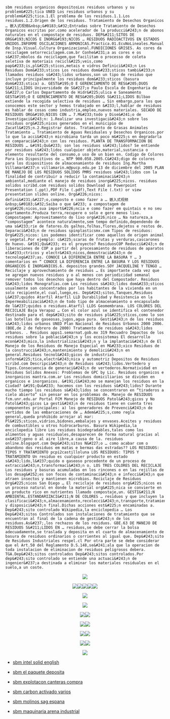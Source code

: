 
```
sbm residuos organicos depositosLos residuos urbanos y su problem&#225;tica UNED Los residuos urbanos y su problem&#225;tica.1.El problema de los residuos.1.1.Los residuos.1.2.Origen de los residuos. Tratamiento de Desechos Organicos … 嵌入式视频&nbsp;&#0183;&#32;Entradas sobre Tratamiento de Desechos Organicos escritas por.como acelerador de la producci&#243;n de abonos naturales en el compostaje de residuos. DEP&#211;SITOS DE ORG&#193;NICOS E INORG&#193;NICOS … RESIDUOS RADIOACTIVOS EN ESTADOS UNIDOS.INFORME OSCILACIONES ARMONICAS.Practica.01.EcuNoLineales.Manual de Insp.Visual.Cultura Organizacional.FUNDICIONES GRISES. As cores da reciclagem setorreciclagem.com.br Conhe&#231;a as cores e os s&#237;mbolos da reciclagem,que facilitam o processo de coleta seletiva de materiais recicl&#225;veis,como pap&#233;is,pl&#225;sticos,metais e vidros Definici&#243;n Los Residuos Dom&#233;sticos Los residuos dom&#233;sticos tambi&#233;n llamados residuos s&#243;lidos urbanos,son un tipo de residuo que incluye principalmente los residuos dom&#233;sticos (basura dom&#233;stica) a. GEST&#195;O E GERENCIAMENTO DE RES&#205;DUOS S&#211;LIDOS Universidade de S&#227;o Paulo Escola de Engenharia de S&#227;o Carlos Departamento de Hidr&#225;ulica e Saneamento GEST&#195;O E GERENCIAMENTO DE RES&#205;DUOS S&#211;LIDOS Bilbao extiende la recogida selectiva de residuos … Sin embargo,para los que conocemos este sector y hemos trabajado en &#233;l,hablar de residuos es hablar de cosas como industria,empleo,nuevos materiales. SECADO DE RESIDUOS ORG&#193;NICOS CON … 7.M&#233;todo y Dise&#241;o de Investigaci&#243;n: 1.Realizar una investigaci&#243;n sobre los residuos org&#225;nicos generados en el municipio de Zacatl&#225;n.2.Registrar datos. Tratamiento de Grasas Animales Tratamiento … Tratamiento de Aguas Residuales y Desechos Organicos.por lo que la acci&#243;n microbiana tarda un poco m&#225;s en degradarla en comparaci&#243;n con los residuos. PLANTA DE TRANSFORMACION DE RESIDUOS … &#191;Qu&#233; son los residuos s&#243;lidos? Se entiende por residuos s&#243;lidos cualquier objeto,material,sustancia o elemento resultante del consumo,o uso de un bien en. Codigo de Colores Para Los Dispositivos de … NTP 900.058.2005.C&#243;digo de colores para los dispositivos de almacenamiento de residuos Ing.Martha Villamar&#237;n villamarin.m@pucp.edu.pe 13 de diciembre del 2005 PLAN DE MANEJO DE LOS RESIDUOS SOLIDOS PMRS residuos s&#243;lidos con la finalidad de contribuir a reducir la contaminaci&#243;n ambiental,mediante el manejo de residuos inorg&#225;nicos. residuos solidos scribd.com residuos solidos Download as Powerpoint Presentation (.ppt),PDF File (.pdf),Text File (.txt) or view presentation slides online. Org&#226;nicos: defini&#231;&#227;o,composto e como fazer a … 嵌入式视频&nbsp;&#0183;&#32;Saiba o que &#233; a compostagem de org&#226;nicos,sua import&#226;ncia e como fazer em quintais e no seu apartamento.Produza terra,recupere o solo e gere menos lixo. Compostagem: Aproveitamento do lixo org&#226;nico … Na natureza,a “compostagem” acontece naturalmente,sem tempo definido,dependendo de uma s&#233;rie de fatores.Os galhos,folhas,flores,dejetos e restos de. Separaci&#243;n de residuos spinplasticsmx.com Tipos de residuos: Org&#225;nicos: Los podemos identificar como aquellos de origen animal y vegetal.Por ejemplo: c&#225;scaras de frutas y verduras,cascarones de huevo. &#191;Qu&#233; es el proyecto? ResiduosCOP Reducci&#243;n de liberaciones de COP a partir del procesamiento de residuos de aparatos el&#233;ctricos y electr&#243;nicos,demostraci&#243;n de tecnolog&#237;as. CONOCE LA DIFERENCIA ENTRE LA BASURA Y … 3 comentarios en “ CONOCE LA DIFERENCIA ENTRE LA BASURA Y LOS RESIDUOS ORGANICOS E INORGANICOS.6. depositos grandes.SOY JACQUELINE Y TENGO … Reciclaje y aprovechamiento de residuos … Es importante cada vez que se agregan nuevos residuos y o al menos con periodicidad semanal remover todos los desechos que haya dentro del Compostador. Residuos S&#243;lidos Monografias.com Los residuos s&#243;lidos dom&#233;sticos usualmente son concentrados por los habitantes de la vivienda en un solo recipiente,el cual,luego,es. Dep&#243;sitos,Tanques,Residuos L&#237;quidos Atarfil Atarfil LLD Durabilidad y Resistencia en la Impermeabilizaci&#243;n de todo tipo de almacenamiento o encapsulado de l&#237;quidos o residuos.Atarfil LLDS Geomembrana. LOS COLORES DEL RECICLAJE Baja Verapaz … Con el color azul se identifica el contenedor destinado para el dep&#243;sito de residuos pl&#225;sticos,como lo son las botellas de gaseosas,jugos,agua pura. Gesti&#243;n de los residuos s&#243;lidos urbanos UNED Plan Nacional de Residuos Urbanos 2000 2006.(BOE,de 2 de febrero de 2000) Tratamento de residuos s&#243;lidos urbanos. . Residuos apps1.semarnat.gob.mx 319 Recuadro Impactos de los residuos sobre la poblaci&#243;n y los ecosistemas El desarrollo econ&#243;mico,la industrializaci&#243;n y la implantaci&#243;n de El Manejo de los Residuos de Manejo Especial en M&#233;xico Residuos de la construcci&#243;n,mantenimiento y demolici&#243;n en general.Residuos tecnol&#243;gicos de industrias inform&#225;tica,electr&#243;nica y automotriz Depositos de Residuos scribd.com Descripci&#243;n de Residuos s&#243;lidos.Vertedero y Tipos.Consecuencia de generaci&#243;n de vertederos.Normatividad en Residuos Solidos Anexos: Problemas de GPC by Lic. Residuos organicos e inorganicos mantra.com.ar Los residuos domiciliarios se dividen en organicos e inorganicos. &#191;C&#243;mo se manejan los residuos en la Ciudad? &#191;Qu&#233; hacemos con los residuos s&#243;lidos? Durante mucho tiempo los residuos s&#243;lidos se concentraron en “tiraderos a cielo abierto” sin pensar en los problemas de. Manejo de RESIDUOS fcm.unr.edu.ar Portal FCM Manejo de RESIDUOS Patol&#243;gicos y No Patol&#243;gicos La gesti&#243;n de residuos tiene en cuenta tres componentes principales: a) los generadores de Prevenci&#243;n de vertidos de las embarcaciones de … Adem&#225;s,como regla general,queda prohibido arrojar al mar: Pl&#225;sticos,vidrios,bidones,embalajes y envases.Aceites y residuos de combustibles u otros hidrocarburos. Basura Wikipedia,la enciclopedia libre Los residuos biodegradables,tales como los alimentos y aguas residuales,desaparecen de forma natural gracias al ox&#237;geno o al aire libre,a causa de la. residuos online.blogspot.com Dep&#243;sitos N&#227;o … como acabar com o abandono dos residuos em matas e bermas das estradas?? LOS RESIDUOS: TIPOS Y TRATAMIENTO pcpi2castilloluna LOS RESIDUOS: TIPOS Y TRATAMIENTO Un residuo es cualquier producto en estado s&#243;lido,l&#237;quido o gaseoso procedente de un proceso de extracci&#243;n,transformaci&#243;n o. LOS TRES COLORES DEL RECICLAJE Los residuos y basuras acumuladas en los rincones o en las rejillas de los desag&#252;es son focos de contaminaci&#243;n e infecci&#243;n que atraen insectos y mantienen microbios. Reciclaje de Residuos Org&#225;nicos San Diego … El reciclaje de residuos org&#225;nicos es un proceso natural en donde la material org&#225;nica se convierte en un producto rico en nutrientes llamado compostaje,un. GESTI&#211;N AMBIENTAL.ESTANDARIZACI&#211;N DE COLORES … residuos y que incluyen la clasificaci&#243;n,almacenamiento,recolecci&#243;n,transporte,tratamiento y disposici&#243;n final.Dichas acciones est&#225;n encaminadas a. Dep&#243;sito controlado Wikipedia,la enciclopedia … Los Dep&#243;sitos Controlados son instalaciones de tratamiento que se encuentran al final de la cadena de gesti&#243;n de los residuos.As&#237;,los rechazos de los residuos. GBE.63 DE MANEJO DE RESIDUOS S&#211;LIDOS EN … residuos,se debe cerrar la bolsa adecuadamente,se traslada y deposita en el cuarto de almacenamiento de basura de residuos ordinarios o corrientes al igual que. Dep&#243;sito de Residuos Industriales respel.cl Por otra parte se debe considerar que el Art.50 del Reglamento D.S.148,se&#241;ala que la operacion de toda instalacion de eliminacion de residuos peligrosos debera. TGA.Dep&#243;sitos controlados Dep&#243;sitos controlados.Por dep&#243;sito controlado se entiende una actuaci&#243;n de ingenier&#237;a destinada a eliminar los materiales residuales en el suelo,a un coste. 
```

<div align="center">

<a href="https://es-crusher.shibang-china.com/github&k=sbm+residuos+organicos+depositos"><img src="https://static.shibang-china.com/es/crusher/logo.jpg"></a>

<a href="https://es-crusher.shibang-china.com/github&k=sbm+residuos+organicos+depositos"><img src="https://static.shibang-china.com/es/crusher/index.jpg"></a><a href="https://es-crusher.shibang-china.com/material.htmlgithub&k=sbm+residuos+organicos+depositos"><img src="https://static.shibang-china.com/es/crusher/material.jpg"></a><a href="https://es-crusher.shibang-china.com/application.htmlgithub&k=sbm+residuos+organicos+depositos"><img src="https://static.shibang-china.com/es/crusher/application.jpg"></a><a href="https://es-crusher.shibang-china.com/aboutus.htmlgithub&k=sbm+residuos+organicos+depositos"><img src="https://static.shibang-china.com/es/crusher/aboutus.jpg"></a><a href="https://es-crusher.shibang-china.com/contact.htmlgithub&k=sbm+residuos+organicos+depositos"><img src="https://static.shibang-china.com/es/crusher/contact.jpg"></a>

<a href="https://es-crusher.shibang-china.com/github&k=sbm+residuos+organicos+depositos"><img src="https://static.shibang-china.com/es/crusher/banner.jpg"></a>

<a href="https://swt.shibang-china.com/github&k=sbm+residuos+organicos+depositos"><img src="https://static.shibang-china.com/es/crusher/text.jpg"></a>

<a href="https://swt.shibang-china.com/github&k=sbm+residuos+organicos+depositos"><img src="https://static.shibang-china.com/es/crusher/chat.jpg"></a><a href="https://es-crusher.shibang-china.com/contact.htmlgithub&k=sbm+residuos+organicos+depositos"><img src="https://static.shibang-china.com/es/crusher/message.jpg"></a>

<a href="https://es-crusher.shibang-china.com/products/pe.htmlgithub&k=sbm+residuos+organicos+depositos"><img src="https://static.shibang-china.com/es/crusher/pe.jpg"></a><a href="https://es-crusher.shibang-china.com/products/pf.htmlgithub&k=sbm+residuos+organicos+depositos"><img src="https://static.shibang-china.com/es/crusher/pf.jpg"></a>

<a href="https://es-crusher.shibang-china.com/products/hpt.htmlgithub&k=sbm+residuos+organicos+depositos"><img src="https://static.shibang-china.com/es/crusher/hpt.jpg"></a><a href="https://es-crusher.shibang-china.com/products/vsi.htmlgithub&k=sbm+residuos+organicos+depositos"><img src="https://static.shibang-china.com/es/crusher/vsi.jpg"></a>

<a href="https://es-crusher.shibang-china.com/products/klv.htmlgithub&k=sbm+residuos+organicos+depositos"><img src="https://static.shibang-china.com/es/crusher/klv.jpg"></a><a href="https://es-crusher.shibang-china.com/products/portable.htmlgithub&k=sbm+residuos+organicos+depositos"><img src="https://static.shibang-china.com/es/crusher/portable.jpg"></a>

<a href="https://swt.shibang-china.com/github&k=sbm+residuos+organicos+depositos"><img src="https://static.shibang-china.com/es/crusher/case.jpg"></a>

</div>


* [sbm intel solid english](sbm%20intel%20solid%20english.md)

* [sbm el paquete deposita](sbm%20el%20paquete%20deposita.md)

* [sbm explotacon canteras compra](sbm%20explotacon%20canteras%20compra.md)

* [sbm carbon activado varios](sbm%20carbon%20activado%20varios.md)

* [sbm molinos sag espana](sbm%20molinos%20sag%20espana.md)

* [sbm maquinaria arena industrial](sbm%20maquinaria%20arena%20industrial.md)